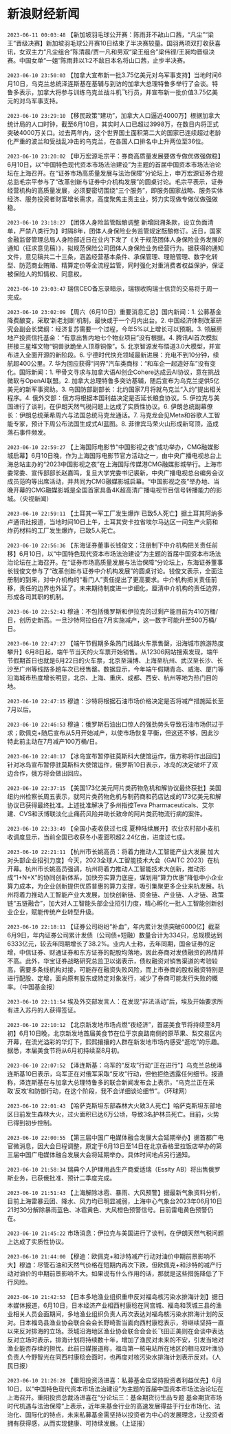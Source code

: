 # 新浪财经新闻
`2023-06-11 00:03:48` 【新加坡羽毛球公开赛：陈雨菲不敌山口茜，“凡尘”“梁王”晋级决赛】新加坡羽毛球公开赛10日结束了半决赛较量。国羽两项双打收获喜讯，女双主力“凡尘组合”陈清晨/贾一凡和男双“梁王组合”梁伟铿/王昶均晋级决赛。中国女单“一姐”陈雨菲以1:2不敌日本名将山口茜，止步半决赛。

`2023-06-10 23:50:03` 【加拿大宣布新一批3.75亿美元对乌军事支持】当地时间6月10日，乌克兰总统泽连斯基在基辅与到访的加拿大总理特鲁多举行了会谈。特鲁多表示，加拿大将参与训练乌克兰战斗机飞行员，并宣布新一批价值3.75亿美元的对乌军事支持。

`2023-06-10 23:29:10` 【移民政策“建功”，加拿大人口逼近4000万】根据加拿大统计局的人口时钟，截至6月10日，其实时人口已超过3998万，在数日内将正式突破4000万关口。过去两年内，这个世界国土面积第二大的国家已连续超过老龄化严重的波兰和受战乱冲击的乌克兰，在各国人口排名中上升两位至36位。

`2023-06-10 23:20:02` 【申万宏源毛宗平：券商高质量发展要做专做优做强做稳】6月10日，以“中国特色现代资本市场法治建设”为主题的首届中国资本市场法治论坛在上海召开。在“证券市场高质量发展与法治保障”分论坛上，申万宏源证券合规总监毛宗平参与了“改革创新与证券中介机构发展”的圆桌讨论。毛宗平表示，证券经营机构的高质量发展，必须要密切围绕“三个服务”，即服务国家战略、服务实体经济、服务投资者财富增长需求，高度聚焦主责主业，努力实现做专做优做强做稳。

`2023-06-10 23:18:27` 【团体人身险监管酝酿调整 新增回溯条款，设立负面清单，严禁八类行为】时隔8年，团体人身保险业务监管规定酝酿修订。近日，国家金融监督管理总局人身险部近日在业内下发了《关于规范团体人身保险业务发展的通知（征求意见稿）》，拟规范保险公司团体人身保险业务经营行为。据获得的通知文件，意见稿共二十三条，涵盖经营基本条件、承保管理、理赔管理、数字化转型、防范商业贿赂、精算定价等全流程监管，同时强化对重消费者权益保护，保证被保险人的知情权、同意权。

`2023-06-10 23:03:47` 瑞信CEO备忘录暗示，瑞银收购瑞士信贷的交易将于周一完成。

`2023-06-10 23:02:09` 【周六（6月10日）重要消息汇总】国内新闻：1. 公募基金降费酿变，采取‘新老划断’机制，最快或于一个月内出台。2. 中国经济体制改革研究会副会长樊纲：经济复苏需要一个过程，今年5%以上增长可以预期。3. 领展房地产投资信托基金：“有意出售内地七个物业项目”没有根据。4. 腾讯AI首次模拟拼接三星堆文物“铜兽驮跪坐人顶尊铜像”。5. 北京智源发布悟道3.0大模型，并宣布进入全面开源的新阶段。6. 宁德时代快充领域最新进展：充电不到10分钟，续航超400公里。7. 华为回应获得“问界”汽车类商标：“和车企一起造好车”没有变化。国际新闻：1. 甲骨文寻求与加拿大语AI创企Cohere达成云AI协议，意在挑战微软与OpenAI联盟。2. 加拿大总理特鲁多突访基辅，随后宣布为乌克兰提供5亿美元的新军事资助。3. 乌国防部副部长：北约国家7月将就乌克兰“入约”提出相关程序。4. 俄外交部：俄方将根据本国利益决定是否延长粮食协议。5. 伊拉克与美国进行了谈判，在伊朗天然气税问题上达成了实质性协议。6. 伊朗总统副幕僚长：伊朗总统莱希周六与法国总统马克龙通话。7. 马克龙会见Meta和谷歌人工智能专家，预计下周公布法国生成式AI蓝图。8. 菲律宾马荣火山形成新穹顶，造成落石事件频发。

`2023-06-10 22:59:27` 【上海国际电影节“中国影视之夜”成功举办，CMG融媒影城启幕】6月10日晚，作为上海国际电影节官方活动之一，由中央广播电视总台上海总站主办的“2023中国影视之夜”在上海国际传媒港CMG融媒影城举行。上海市委常委、宣传部部长赵嘉鸣，复旦大学党委书记裘新，中央广播电视总台编务会议成员范昀等出席活动，并共同为CMG融媒影城启幕。“中国影视之夜”举办地、当晚开幕的CMG融媒影城是全国首家具备4K超高清广播电视节目信号转播能力的影城。（央视新闻）

`2023-06-10 22:59:11` 【土耳其一军工厂发生爆炸 已致5人死亡】据土耳其阿纳多卢通讯社报道，当地时间10日上午，土耳其安卡拉省埃尔马达区一间生产火箭和炸药材料的工厂发生爆炸，已致5人死亡。

`2023-06-10 22:56:36` 【东海证券董事长钱俊文：注册制下中介机构把关责任前移】6月10日，以“中国特色现代资本市场法治建设”为主题的首届中国资本市场法治论坛在上海召开。在“证券市场高质量发展与法治保障”分论坛上，东海证券董事长钱俊文参与了“改革创新与证券中介机构发展”的圆桌讨论。钱俊文表示，全面注册制的到来，对中介机构的“看门人”责任提出了更高要求。中介机构把关责任前移，责任的边界也外延了。未来期待制度进一步细化，厘清中介机构的责任边界，形成各司其职的机制。

`2023-06-10 22:52:41` 穆迪：不包括俄罗斯和伊拉克的过剩产能目前为410万桶/日，创历史新高。一旦沙特阿拉伯在7月实施减产，这一数字可能升至500万桶/日。

`2023-06-10 22:47:27` 【端午节假期多条热门线路火车票售罄，沿海城市旅游热度攀升】6月8日起，端午节当天的火车票开始销售。从12306网站搜索发现，端午节假期首日也就是6月22日的火车票，北京至淄博、上海至杭州、武汉至长沙、长沙至广州等线路多趟车次已经售罄。数据显示，今年端午假期青岛、威海、厦门等沿海城市热度增长明显，北京、上海、重庆、成都、西安、杭州等地为热门目的地。

`2023-06-10 22:47:15` 穆迪：沙特将根据石油市场价格决定是否将减产措施延长至7月以后。

`2023-06-10 22:46:53` 穆迪：俄罗斯石油出口惊人的强劲势头导致石油市场供过于求；欧佩克+随后宣布从5月开始减产，以使市场恢复平衡，但这还不够，因此沙特此前主动在7月减产100万桶/日。

`2023-06-10 22:40:17` 【冰岛宣布暂停驻莫斯科大使馆运作，俄方称将作出回应】针对冰岛宣布暂停驻莫斯科大使馆运作，俄罗斯10日表示，冰岛的决定破坏了双边合作，俄方将会做出回应。

`2023-06-10 22:37:15` 【美国173亿美元阿片类药物危机和解协议最终获批】美国纽约州检察长周五表示，就阿片类药物危机与制药商和药店达成的173亿美元和解协议已获得最终批准。上述批准解决了多州指控Teva Pharmaceuticals、艾尔建、CVS和沃博联淡化止痛药风险并助长致命的阿片类药物流行病的案件。

`2023-06-10 22:33:49` 【全国小麦收获过七成 夏种陆续展开】农业农村部小麦机收调度显示，当前全国已收获冬小麦面积超2.24亿亩，进度过七成。

`2023-06-10 22:21:11` 【杭州市长姚高员：将着力推动人工智能产业大发展 加大对头部企业招引力度】今天，2023全球人工智能技术大会（GAITC 2023）在杭开幕。杭州市长姚高员强调，杭州将着力推动人工智能技术大创新，推动形成“1+N+X”的协同创新体系，加快夯实算力底座，谋划用“算力优惠”降低中小企业算力成本，为企业创新提供优质普惠的算力支撑，吸引集聚更多企业来杭发展。杭州将着力推动人工智能产业大发展，加快创新链、资金链、产业链、人才链、政策链“五链融合”，加大对人工智能头部企业招引力度，精心孵化一批人工智能创新创业企业，赋能传统产业转型升级。

`2023-06-10 22:18:11` 【证券公司纷纷“补血”，年内累计发债突破6000亿】截至6月9日，年内证券公司累计发债（公司债+短融）数量合计为334只，总规模达到6333亿元，较去年同期增长了38.2%。业内人士称，去年同期，国金证券的定增，中信证券、财通证券和东方证券的配股均落地，因此券商对发债融资的热情并不高。此外，华宝证券战略研究总监卫以诺表示，债权融资对销售渠道的考验较高，需要多条线机构对接，可能存在融资失败风险，而上市券商的股权融资特别是进行配股、定增，面向原有股东或特定对象发行，减少了券商可能发行失败的概率。（中国基金报）

`2023-06-10 22:11:54` 埃及外交部发言人：在发现“非法活动”后，埃及开始要求所有进入苏丹的人获得签证。

`2023-06-10 22:10:12` 【北京新发地市场点燃“夜经济”，首届美食节将持续至8月初】6月10日晚，北京新发地首届美食节在位于京良路南侧的原苹果、梨交易区内开幕，在流光溢彩的华灯下，熙熙攘攘的人群在新发地市场内感受“逛吃”的乐趣。据悉，本届美食节将从6月初持续至8月初。

`2023-06-10 22:07:52` 【泽连斯基：乌军的“反攻”行动“正在进行”】乌克兰总统泽连斯基10日表示，乌军正在对俄军采取“反攻”行动，但他拒绝透露任何细节。报道称，泽连斯基在与加拿大总理特鲁多的联合新闻发布会上表示，“乌克兰正在采取‘反攻’和防御行动，在这个阶段，我不会详细谈论细节”。（环球网）

`2023-06-10 22:01:43` 【哈萨克斯坦东部森林大火致3人死亡】哈萨克斯坦东部地区日前发生森林大火，过火面积已达6万公顷，导致3名护林员死亡。目前，火势已得到初步控制。

`2023-06-10 22:00:55` 【第三届中国广电媒体融合发展大会延期举办】据首都广电官微消息，因大会日程调整，原定于6月13日至14日在北京香格里拉饭店举办的第三届中国广电媒体融合发展大会将延期举办。具体时间地点另行通知。

`2023-06-10 21:58:34` 瑞典个人护理用品生产商爱适瑞（Essity AB）将出售俄罗斯业务，已获俄批准、预计二季度完成。

`2023-06-10 21:51:43` 【上海解除冰雹、暴雨、大风预警】据最新气象资料分析，目前上海雷暴云团、降水、风力均已明显减弱，上海中心气象台2023年06月10日21时30分解除暴雨蓝色、冰雹黄色、大风橙色预警信号。目前雷电黄色预警仍在。

`2023-06-10 21:45:22` 市场消息：伊拉克与美国进行了谈判，在伊朗天然气税问题上达成了实质性协议。

`2023-06-10 21:44:00` 【穆迪：欧佩克+和沙特减产行动对油价中期前景影响不大】穆迪：尽管石油和天然气价格在短期内再次下跌，但欧佩克+和沙特的减产行动对油价的中期前景影响不大。如果说有什么作用的话，那就是这些措施降低了下行风险。

`2023-06-10 21:42:53` 【日本多地渔业组织重申反对福岛核污染水排海计划】据日本媒体报道，6月10日，日本经济产业相西村康稔在同宫城、福岛和茨城三县的渔业相关人员会面期间，多地渔业组织负责人再次表达对福岛核污染水排海计划的反对。日本福岛县渔业协会联合会会长野崎哲当面向西村康稔表示，将继续坚持一直以来反对排海的立场。茨城沿海地区渔业协会联合会会长飞田正美则在会谈中表达反对立场时表示，排海计划将持续数十年，增加了渔民对未来的不安，引发当地对渔业能否存续的担忧。此前日媒报道称，福岛第一核电站所在地区的相马双叶渔协负责人今野智光在同西村康稔会面时，也再度对核污染水排海计划表示反对。（人民日报）

`2023-06-10 21:26:28` 【重阳投资汤进喜：私募基金应坚持投资者利益优先】6月10日，以“中国特色现代资本市场法治建设”为主题的首届中国资本市场法治论坛在上海召开。重阳投资总裁汤进喜在“分论坛三：基金期货衍生品专题 基金期货市场时代机遇与法治保障”上表示，近年来基金行业的高速发展得益于行业市场化、法治化、国际化的特点，未来私募基金需坚持以投资者为中心的发展理念，让投资者拥有获得感，从而实现健康、可持续发展。（上证报）

